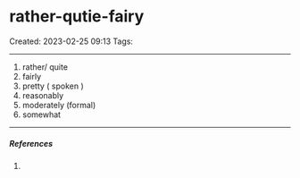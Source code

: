 # rather-qutie-fairy
Created: 2023-02-25 09:13
Tags: 
____

1. rather/ quite
2. fairly 
3. pretty ( spoken )
4. reasonably
5. moderately (formal)
6. somewhat


_____
##### References
1.

